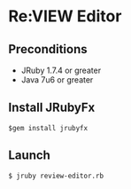 # Re:VIEW Editor

## Preconditions

* JRuby 1.7.4 or greater
* Java 7u6 or greater

## Install JRubyFx

```
$gem install jrubyfx
```

## Launch

```
$ jruby review-editor.rb
```
